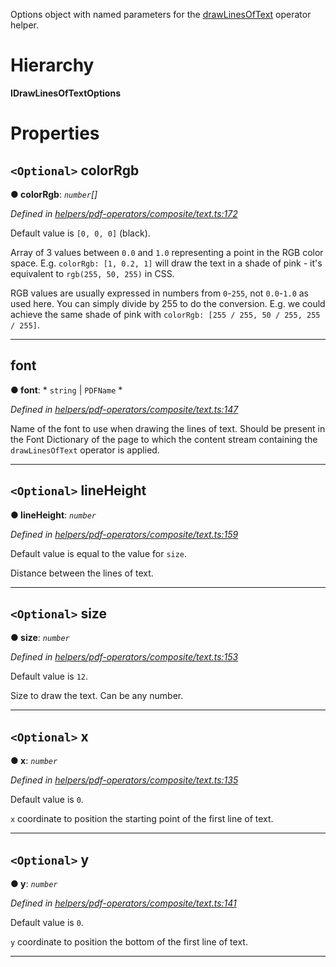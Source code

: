 

Options object with named parameters for the [drawLinesOfText](../modules/_helpers_pdf_operators_composite_text_.md#drawlinesoftext) operator helper.

# Hierarchy

**IDrawLinesOfTextOptions**

# Properties

<a id="colorrgb"></a>

## `<Optional>` colorRgb

**● colorRgb**: *`number`[]*

*Defined in [helpers/pdf-operators/composite/text.ts:172](https://github.com/Hopding/pdf-lib/blob/10ef001/src/helpers/pdf-operators/composite/text.ts#L172)*

Default value is `[0, 0, 0]` (black).

Array of 3 values between `0.0` and `1.0` representing a point in the RGB color space. E.g. `colorRgb: [1, 0.2, 1]` will draw the text in a shade of pink - it's equivalent to `rgb(255, 50, 255)` in CSS.

RGB values are usually expressed in numbers from `0`-`255`, not `0.0`-`1.0` as used here. You can simply divide by 255 to do the conversion. E.g. we could achieve the same shade of pink with `colorRgb: [255 / 255, 50 / 255, 255 / 255]`.

___
<a id="font"></a>

##  font

**● font**: * `string` &#124; `PDFName`
*

*Defined in [helpers/pdf-operators/composite/text.ts:147](https://github.com/Hopding/pdf-lib/blob/10ef001/src/helpers/pdf-operators/composite/text.ts#L147)*

Name of the font to use when drawing the lines of text. Should be present in the Font Dictionary of the page to which the content stream containing the `drawLinesOfText` operator is applied.

___
<a id="lineheight"></a>

## `<Optional>` lineHeight

**● lineHeight**: *`number`*

*Defined in [helpers/pdf-operators/composite/text.ts:159](https://github.com/Hopding/pdf-lib/blob/10ef001/src/helpers/pdf-operators/composite/text.ts#L159)*

Default value is equal to the value for `size`.

Distance between the lines of text.

___
<a id="size"></a>

## `<Optional>` size

**● size**: *`number`*

*Defined in [helpers/pdf-operators/composite/text.ts:153](https://github.com/Hopding/pdf-lib/blob/10ef001/src/helpers/pdf-operators/composite/text.ts#L153)*

Default value is `12`.

Size to draw the text. Can be any number.

___
<a id="x"></a>

## `<Optional>` x

**● x**: *`number`*

*Defined in [helpers/pdf-operators/composite/text.ts:135](https://github.com/Hopding/pdf-lib/blob/10ef001/src/helpers/pdf-operators/composite/text.ts#L135)*

Default value is `0`.

`x` coordinate to position the starting point of the first line of text.

___
<a id="y"></a>

## `<Optional>` y

**● y**: *`number`*

*Defined in [helpers/pdf-operators/composite/text.ts:141](https://github.com/Hopding/pdf-lib/blob/10ef001/src/helpers/pdf-operators/composite/text.ts#L141)*

Default value is `0`.

`y` coordinate to position the bottom of the first line of text.

___

